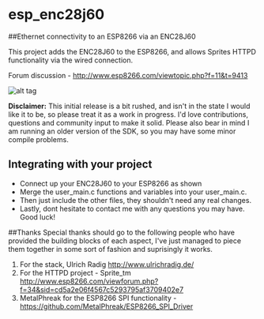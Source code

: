 # esp_enc28j60
##Ethernet connectivity to an ESP8266 via an ENC28J60 

This project adds the ENC28J60 to the ESP8266, and allows Sprites HTTPD functionality via the wired connection.

Forum discussion - http://www.esp8266.com/viewtopic.php?f=11&t=9413

![alt tag](https://github.com/Cicero-MF/esp_enc28j60/blob/master/ethernet%20to%20esp%20wiring.png)

**Disclaimer:** This initial release is a bit rushed, and isn't in the state I would like it to be, so please treat it as a work in progress.  I'd love contributions, questions and community input to make it solid.  Please also bear in mind I am running an older version of the SDK, so you may have some minor compile problems.

## Integrating with your project
- Connect up your ENC28J60 to your ESP8266 as shown
- Merge the user_main.c functions and variables into your user_main.c.  
- Then just include the other files, they shouldn't need any real changes.
- Lastly, dont hesitate to contact me with any questions you may have.  Good luck!

##Thanks
Special thanks should go to the following people who have provided the building blocks of each aspect, I've just managed to piece them together in some sort of fashion and suprisingly it works.  

1. For the stack, Ulrich Radig http://www.ulrichradig.de/
2. For the HTTPD project - Sprite_tm http://www.esp8266.com/viewforum.php?f=34&sid=cd5a2e06f4567c5293795af3709402e7
3. MetalPhreak for the ESP8266 SPI functionality - https://github.com/MetalPhreak/ESP8266_SPI_Driver
